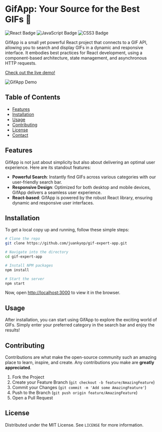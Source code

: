 # GifApp: Your Source for the Best GIFs 🎉

![React Badge](https://img.shields.io/badge/React-61DAFB?style=for-the-badge&logo=react&logoColor=white)
![JavaScript Badge](https://img.shields.io/badge/JavaScript-F7DF1E?style=for-the-badge&logo=javascript&logoColor=black)
![CSS3 Badge](https://img.shields.io/badge/CSS3-1572B6?style=for-the-badge&logo=css3&logoColor=white)

GifApp is a small yet powerful React project that connects to a GIF API, allowing you to search and display GIFs in a dynamic and responsive interface. It embodies best practices for React development, using a component-based architecture, state management, and asynchronous HTTP requests.

[Check out the live demo!](https://gifappsite.netlify.app/)

![GifApp Demo](demo.gif)

## Table of Contents
- [Features](#features)
- [Installation](#installation)
- [Usage](#usage)
- [Contributing](#contributing)
- [License](#license)
- [Contact](#contact)

## Features
GifApp is not just about simplicity but also about delivering an optimal user experience. Here are its standout features:

- **Powerful Search**: Instantly find GIFs across various categories with our user-friendly search bar.
- **Responsive Design**: Optimized for both desktop and mobile devices, GifApp delivers a seamless user experience.
- **React-based**: GifApp is powered by the robust React library, ensuring dynamic and responsive user interfaces.

## Installation
To get a local copy up and running, follow these simple steps:

```bash
# Clone the repo
git clone https://github.com/juankyop/gif-expert-app.git

# Navigate into the directory
cd gif-expert-app

# Install NPM packages
npm install 

# Start the server
npm start
```
Now, open [http://localhost:3000](http://localhost:3000) to view it in the browser.

## Usage
After installation, you can start using GifApp to explore the exciting world of GIFs. Simply enter your preferred category in the search bar and enjoy the results!

## Contributing
Contributions are what make the open-source community such an amazing place to learn, inspire, and create. Any contributions you make are **greatly appreciated**.

1. Fork the Project
2. Create your Feature Branch (`git checkout -b feature/AmazingFeature`)
3. Commit your Changes (`git commit -m 'Add some AmazingFeature'`)
4. Push to the Branch (`git push origin feature/AmazingFeature`)
5. Open a Pull Request

## License
Distributed under the MIT License. See `LICENSE` for more information.

